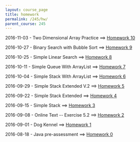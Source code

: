 ```yaml
---
layout: course_page
title: homework
permalink: /245/hw/
parent_course: 245
---
```


2016-11-03 - Two Dimensional Array Practice ==> [Homework 10](/245/hw10)

2016-10-27 - Binary Search with Bubble Sort ==> [Homework 9](/245/hw9)

2016-10-25 - Simple Linear Search ==> [Homework 8](/245/hw8)

2016-10-11 - Simple Queue With ArrayList ==> [Homework 7](/245/hw7)

2016-10-04 - Simple Stack With ArrayList ==> [Homework 6](/245/hw6)

2016-09-29 - Simple Stack Extended V.2 ==> [Homework 5](/245/hw5)

2016-09-22 - Simple Stack Extended ==> [Homework 4](/245/hw4)

2016-09-15 - Simple Stack ==> [Homework 3](/245/hw3)

2016-09-08 - Online Text -- Exercise 5.2 ==> [Homework 2](/245/hw2)

2016-09-01 - Dog Kennel ==> [Homework 1](/245/hw1)

2016-08-18 - Java pre-assessment ==> [Homework 0](/245/hw0)

